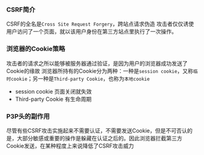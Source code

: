 ### CSRF简介
CSRF的全名是`Cross Site Request Forgery`，跨站点请求伪造
攻击者仅仅诱使用户访问了一个页面，就以该用户身份在第三方站点里执行了一次操作。

### 浏览器的Cookie策略
攻击者的请求之所以能够被服务器通过验证，是因为用户的浏览器成功发送了Cookie的缘故
浏览器所持有的Cookie分为两种：一种是`session cookie`，又称`临时cookie`；另一种是`Third-party Cookie`，也称为`本地cookie`
* session cookie 页面关闭就失效
* Third-party Cookie 有生命周期

### P3P头的副作用
尽管有些CSRF攻击实施起来不需要认证，不需要发送Cookie，但是不可否认的是，大部分敏感或重要的操作是躲藏在认证之后的。因此浏览器拦截第三方Cookie发送，在某种程度上来说降低了CSRF攻击威力
